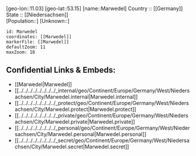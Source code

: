 ﻿---
location: [53.15,11.03] 
mapzoom: [7,12] 
mapmarker: city 
type: City
tags:
- geo/City


SpocWebEntityId: 32337
isDeleted: false
confidential: public

---
[geo-lon::11.03] 
[geo-lat::53.15] 
[name::Marwedel] 
Country :: [[Germany]]  
State :: [[Niedersachsen]]  
[Population::] 
[Unknown::] 


```leaflet
id: Marwedel
coordinates: [[Marwedel]] 
markerFile: [[Marwedel]] 
defaultZoom: 11 
maxZoom: 18
```


## Confidential Links & Embeds: 
- [[Marwedel|Marwedel]]  
- [[../../../../../../../../_internal/geo/Continent/Europe/Germany/West/Niedersachsen/City/Marwedel.internal|Marwedel.internal]] 
- [[../../../../../../../../_protect/geo/Continent/Europe/Germany/West/Niedersachsen/City/Marwedel.protect|Marwedel.protect]] 
- [[../../../../../../../../_private/geo/Continent/Europe/Germany/West/Niedersachsen/City/Marwedel.private|Marwedel.private]] 
- [[../../../../../../../../_personal/geo/Continent/Europe/Germany/West/Niedersachsen/City/Marwedel.personal|Marwedel.personal]] 
- [[../../../../../../../../_secret/geo/Continent/Europe/Germany/West/Niedersachsen/City/Marwedel.secret|Marwedel.secret]] 
